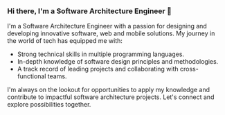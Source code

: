 ### Hi there, I'm a Software Architecture Engineer 👋

I'm a Software Architecture Engineer with a passion for designing and developing innovative software, web and mobile solutions. My journey in the world of tech has equipped me with:

- Strong technical skills in multiple programming languages.
- In-depth knowledge of software design principles and methodologies.
- A track record of leading projects and collaborating with cross-functional teams.

I'm always on the lookout for opportunities to apply my knowledge and contribute to impactful software architecture projects. Let's connect and explore possibilities together.
